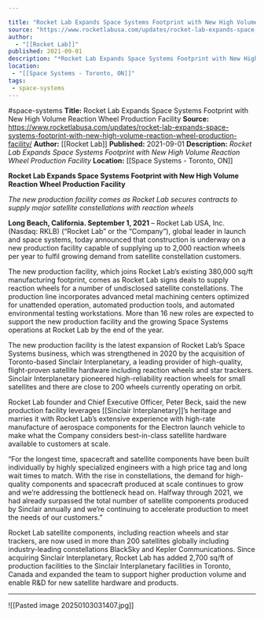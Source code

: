 ```yaml
---

title: "Rocket Lab Expands Space Systems Footprint with New High Volume Reaction Wheel Production Facility "
source: "https://www.rocketlabusa.com/updates/rocket-lab-expands-space-systems-footprint-with-new-high-volume-reaction-wheel-production-facility/"
author:
  - "[[Rocket Lab]]"
published: 2021-09-01
description: "*Rocket Lab Expands Space Systems Footprint with New High Volume Reaction Wheel Production Facility*"
location: 
 - "[[Space Systems - Toronto, ON]]"
tags:
 - space-systems
---
```


#space-systems
**Title:** Rocket Lab Expands Space Systems Footprint with New High Volume Reaction Wheel Production Facility 
**Source:** https://www.rocketlabusa.com/updates/rocket-lab-expands-space-systems-footprint-with-new-high-volume-reaction-wheel-production-facility/
**Author:** [[Rocket Lab]]
**Published:** 2021-09-01
**Description:** *Rocket Lab Expands Space Systems Footprint with New High Volume Reaction Wheel Production Facility*
**Location:** [[Space Systems - Toronto, ON]]

**Rocket Lab Expands Space Systems Footprint with New High Volume Reaction Wheel Production Facility**

*The new production facility comes as Rocket Lab secures contracts to supply major satellite constellations with reaction wheels*

**Long Beach, California. September 1, 2021** – Rocket Lab USA, Inc. (Nasdaq: RKLB) (“Rocket Lab” or the “Company”), global leader in launch and space systems, today announced that construction is underway on a new production facility capable of supplying up to 2,000 reaction wheels per year to fulfil growing demand from satellite constellation customers.

The new production facility, which joins Rocket Lab’s existing 380,000 sq/ft manufacturing footprint, comes as Rocket Lab signs deals to supply reaction wheels for a number of undisclosed satellite constellations. The production line incorporates advanced metal machining centers optimized for unattended operation, automated production tools, and automated environmental testing workstations. More than 16 new roles are expected to support the new production facility and the growing Space Systems operations at Rocket Lab by the end of the year.

The new production facility is the latest expansion of Rocket Lab’s Space Systems business, which was strengthened in 2020 by the acquisition of Toronto-based Sinclair Interplanetary, a leading provider of high-quality, flight-proven satellite hardware including reaction wheels and star trackers. Sinclair Interplanetary pioneered high-reliability reaction wheels for small satellites and there are close to 200 wheels currently operating on orbit.

Rocket Lab founder and Chief Executive Officer, Peter Beck, said the new production facility leverages [[Sinclair Interplanetary]]’s heritage and marries it with Rocket Lab’s extensive experience with high-rate manufacture of aerospace components for the Electron launch vehicle to make what the Company considers best-in-class satellite hardware available to customers at scale.

“For the longest time, spacecraft and satellite components have been built individually by highly specialized engineers with a high price tag and long wait times to match. With the rise in constellations, the demand for high-quality components and spacecraft produced at scale continues to grow and we’re addressing the bottleneck head on. Halfway through 2021, we had already surpassed the total number of satellite components produced by Sinclair annually and we’re continuing to accelerate production to meet the needs of our customers.”

Rocket Lab satellite components, including reaction wheels and star trackers, are now used in more than 200 satellites globally including industry-leading constellations BlackSky and Kepler Communications. Since acquiring Sinclair Interplanetary, Rocket Lab has added 2,700 sq/ft of production facilities to the Sinclair Interplanetary facilities in Toronto, Canada and expanded the team to support higher production volume and enable R&D for new satellite hardware and products.  

---

![[Pasted image 20250103031407.jpg]]